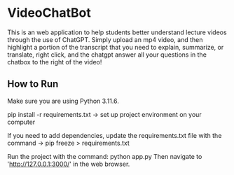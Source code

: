 # VideoChatBot
This is an web application to help students better understand lecture videos through the use of ChatGPT. Simply upload an mp4 video, and then highlight a portion of the transcript that you need to explain, summarize, or translate, right click, and the chatgpt answer all your questions in the chatbox to the right of the video!

## How to Run
Make sure you are using Python 3.11.6. 

pip install -r requirements.txt -> set up project environment on your computer

If you need to add dependencies, update the requirements.txt file with the command ->
pip freeze > requirements.txt

Run the project with the command: python app.py
Then navigate to 'http://127.0.0.1:3000/' in the web browser.
